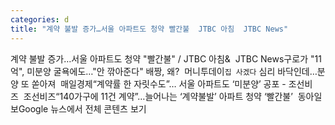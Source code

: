 ```yaml
---
categories: d
title: "계약 불발 증가…서울 아파트도 청약 빨간불  JTBC 아침  JTBC News"
---
```

계약 불발 증가…서울 아파트도 청약 "빨간불" / JTBC 아침&&nbsp;&nbsp;JTBC News구로가 "11억", 미분양 굴욕에도…"안 깎아준다" 배짱, 왜?&nbsp;&nbsp;머니투데이`집 사겠다` 심리 바닥인데…분양 또 쏟아져&nbsp;&nbsp;매일경제“계약률 한 자릿수도”… 서울 아파트도 ‘미분양’ 공포 - 조선비즈&nbsp;&nbsp;조선비즈“140가구에 11건 계약”…늘어나는 ‘계약불발’ 아파트 청약 ‘빨간불’&nbsp;&nbsp;동아일보Google 뉴스에서 전체 콘텐츠 보기